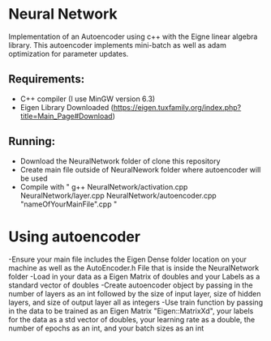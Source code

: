 # Neural Network 
Implementation of an Autoencoder using c++ with the Eigne linear algebra library. This autoencoder implements mini-batch as well as adam optimization for parameter updates.

## Requirements:

- C++ compiler (I use MinGW version 6.3)
- Eigen Library Downloaded (https://eigen.tuxfamily.org/index.php?title=Main_Page#Download)

## Running:

- Download the NeuralNetwork folder of clone this repository
- Create main file outside of NeuralNework folder where autoencoder will be used 
- Compile with " g++ NeuralNetwork/activation.cpp NeuralNetwork/layer.cpp NeuralNetwork/autoencoder.cpp "nameOfYourMainFile".cpp "

# Using autoencoder

-Ensure your main file includes the Eigen Dense folder location on your machine as well as the AutoEncoder.h File that is inside the NeuralNetwork folder
-Load in your data as a Eigen Matrix of doubles and your Labels as a standard vector of doubles
-Create autoencoder object by passing in the number of layers as an int followed by the size of input layer, size of hidden layers, and size of output layer all as integers
-Use train function by passing in the data to be trained as an Eigen Matrix "Eigen::MatrixXd", your labels for the data as a std vector of doubles,
  your learning rate as a double, the number of epochs as an int, and your batch sizes as an int





